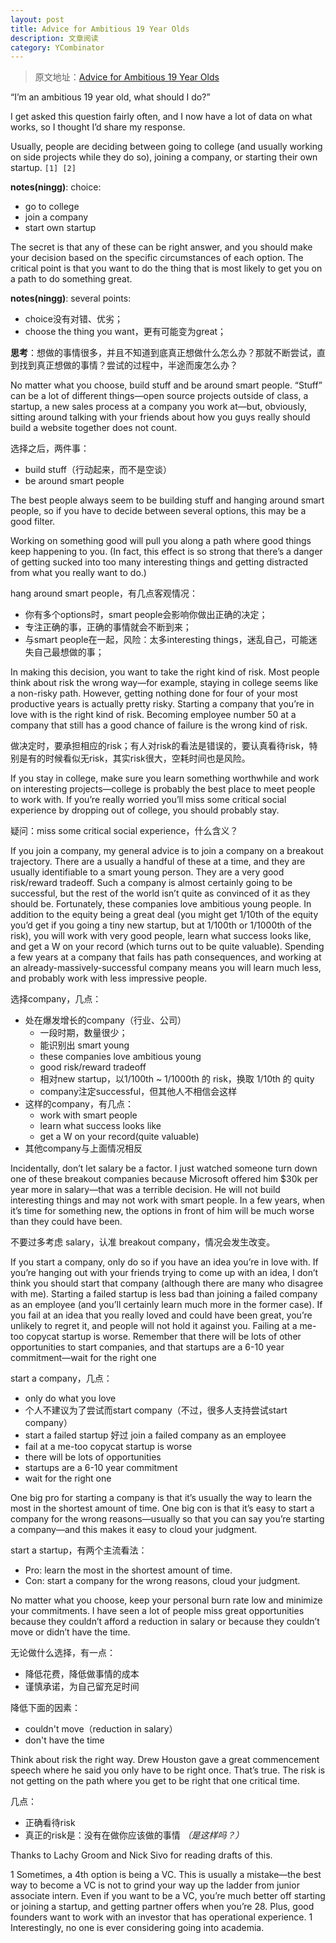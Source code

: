 ```yaml
---
layout: post
title: Advice for Ambitious 19 Year Olds
description: 文章阅读
category: YCombinator
---
```


> 原文地址：[Advice for Ambitious 19 Year Olds][Advice for Ambitious 19 Year Olds]



“I’m an ambitious 19 year old, what should I do?”

I get asked this question fairly often, and I now have a lot of data on what works, so I thought I’d share my response.

Usually, people are deciding between going to college (and usually working on side projects while they do so), joining a company, or starting their own startup. `[1] [2]`

**notes(ningg)**: choice:

* go to college
* join a company
* start own startup



The secret is that any of these can be right answer, and you should make your decision based on the specific circumstances of each option. The critical point is that you want to do the thing that is most likely to get you on a path to do something great.

**notes(ningg)**: several points:

* choice没有对错、优劣；
* choose the thing you want，更有可能变为great；

**思考**：想做的事情很多，并且不知道到底真正想做什么怎么办？那就不断尝试，直到找到真正想做的事情？尝试的过程中，半途而废怎么办？


No matter what you choose, build stuff and be around smart people. “Stuff” can be a lot of different things—open source projects outside of class, a startup, a new sales process at a company you work at—but, obviously, sitting around talking with your friends about how you guys really should build a website together does not count.


选择之后，两件事：

* build stuff（行动起来，而不是空谈）
* be around smart people


The best people always seem to be building stuff and hanging around smart people, so if you have to decide between several options, this may be a good filter.

Working on something good will pull you along a path where good things keep happening to you. (In fact, this effect is so strong that there’s a danger of getting sucked into too many interesting things and getting distracted from what you really want to do.)

hang around smart people，有几点客观情况：

* 你有多个options时，smart people会影响你做出正确的决定；
* 专注正确的事，正确的事情就会不断到来；
* 与smart people在一起，风险：太多interesting things，迷乱自己，可能迷失自己最想做的事；




In making this decision, you want to take the right kind of risk. Most people think about risk the wrong way—for example, staying in college seems like a non-risky path. However, getting nothing done for four of your most productive years is actually pretty risky. Starting a company that you’re in love with is the right kind of risk. Becoming employee number 50 at a company that still has a good chance of failure is the wrong kind of risk.

做决定时，要承担相应的risk；有人对risk的看法是错误的，要认真看待risk，特别是有的时候看似无risk，其实risk很大，空耗时间也是风险。



If you stay in college, make sure you learn something worthwhile and work on interesting projects—college is probably the best place to meet people to work with. If you’re really worried you’ll miss some critical social experience by dropping out of college, you should probably stay.

疑问：miss some critical social experience，什么含义？


If you join a company, my general advice is to join a company on a breakout trajectory. There are a usually a handful of these at a time, and they are usually identifiable to a smart young person. They are a very good risk/reward tradeoff. Such a company is almost certainly going to be successful, but the rest of the world isn’t quite as convinced of it as they should be. Fortunately, these companies love ambitious young people. In addition to the equity being a great deal (you might get 1/10th of the equity you’d get if you going a tiny new startup, but at 1/100th or 1/1000th of the risk), you will work with very good people, learn what success looks like, and get a W on your record (which turns out to be quite valuable). Spending a few years at a company that fails has path consequences, and working at an already-massively-successful company means you will learn much less, and probably work with less impressive people.

选择company，几点：

* 处在爆发增长的company（行业、公司）
	* 一段时期，数量很少；
	* 能识别出 smart young 
	* these companies love ambitious young
	* good risk/reward tradeoff
	* 相对new startup，以1/100th ~ 1/1000th 的 risk，换取 1/10th 的 quity
	* company注定successful，但其他人不相信会这样
* 这样的company，有几点：
	* work with smart people
	* learn what success looks like
	* get a W on your record(quite valuable)
* 其他company与上面情况相反

Incidentally, don’t let salary be a factor. I just watched someone turn down one of these breakout companies because Microsoft offered him $30k per year more in salary—that was a terrible decision. He will not build interesting things and may not work with smart people. In a few years, when it’s time for something new, the options in front of him will be much worse than they could have been.

不要过多考虑 salary，认准 breakout company，情况会发生改变。



If you start a company, only do so if you have an idea you’re in love with. If you’re hanging out with your friends trying to come up with an idea, I don’t think you should start that company (although there are many who disagree with me). Starting a failed startup is less bad than joining a failed company as an employee (and you’ll certainly learn much more in the former case). If you fail at an idea that you really loved and could have been great, you’re unlikely to regret it, and people will not hold it against you. Failing at a me-too copycat startup is worse. Remember that there will be lots of other opportunities to start companies, and that startups are a 6-10 year commitment—wait for the right one

start a company，几点：

* only do what you love
* 个人不建议为了尝试而start company（不过，很多人支持尝试start company）
* start a failed startup 好过 join a failed company as an employee
* fail at a me-too copycat startup is worse
* there will be lots of opportunities
* startups are a 6-10 year commitment
* wait for the right one



One big pro for starting a company is that it’s usually the way to learn the most in the shortest amount of time. One big con is that it’s easy to start a company for the wrong reasons—usually so that you can say you’re starting a company—and this makes it easy to cloud your judgment.

start a startup，有两个主流看法：

* Pro: learn the most in the shortest amount of time.
* Con: start a company for the wrong reasons, cloud your judgment.

No matter what you choose, keep your personal burn rate low and minimize your commitments. I have seen a lot of people miss great opportunities because they couldn’t afford a reduction in salary or because they couldn’t move or didn’t have the time.

无论做什么选择，有一点：

* 降低花费，降低做事情的成本
* 谨慎承诺，为自己留充足时间

降低下面的因素：

* couldn't move（reduction in salary）
* don't have the time


Think about risk the right way. Drew Houston gave a great commencement speech where he said you only have to be right once. That’s true. The risk is not getting on the path where you get to be right that one critical time.

几点：

* 正确看待risk
* 真正的risk是：没有在做你应该做的事情 *（是这样吗？）*



Thanks to Lachy Groom and Nick Sivo for reading drafts of this.

1 Sometimes, a 4th option is being a VC. This is usually a mistake—the best way to become a VC is not to grind your way up the ladder from junior associate intern. Even if you want to be a VC, you’re much better off starting or joining a startup, and getting partner offers when you’re 28. Plus, good founders want to work with an investor that has operational experience.
1 Interestingly, no one is ever considering going into academia.













[NingG]:    http://ningg.github.com  "NingG"



[Advice for Ambitious 19 Year Olds]:		http://genius.com/Sam-altman-advice-for-ambitious-19-year-olds-annotated/

















